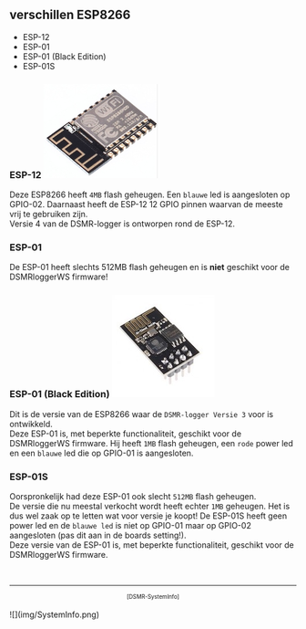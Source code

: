 ## verschillen ESP8266 

- ESP-12
- ESP-01
- ESP-01 (Black Edition)
- ESP-01S

### ESP-12 ![](img/ESP-12.png)

Deze ESP8266 heeft `4MB` flash geheugen. Een `blauwe` led is aangesloten op GPIO-02.
Daarnaast heeft de ESP-12 12 GPIO pinnen waarvan de meeste vrij te gebruiken zijn.   
Versie 4 van de DSMR-logger is ontworpen rond de ESP-12.

### ESP-01
De ESP-01 heeft slechts 512MB flash geheugen en is **niet** geschikt voor de 
DSMRloggerWS firmware!

### ESP-01 (Black Edition) ![](img/ESP-01.jpg)

Dit is de versie van de ESP8266 waar de `DSMR-logger Versie 3` voor is
ontwikkeld.   
Deze ESP-01 is, met beperkte functionaliteit, geschikt voor de 
DSMRloggerWS firmware. Hij heeft `1MB` flash geheugen, een `rode` 
power led en een `blauwe` led die op GPIO-01 is aangesloten.   

### ESP-01S
Oorspronkelijk had deze ESP-01 ook slecht `512MB` flash geheugen.   
De versie die nu meestal verkocht wordt heeft echter `1MB` geheugen. 
Het is dus wel zaak op te letten wat voor versie je koopt!
De ESP-01S heeft geen power led en de `blauwe led` is niet op GPIO-01 
maar op GPIO-02 aangesloten (pas dit aan in de boards setting!).  
Deze versie van de ESP-01 is, met beperkte functionaliteit, geschikt 
voor de DSMRloggerWS firmware.

<br>

---
<center style="font-size: 70%">[DSMR-SystemInfo]</center><br>
![](img/SystemInfo.png)
